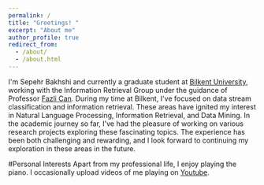 ```yaml
---
permalink: /
title: "Greetings! "
excerpt: "About me"
author_profile: true
redirect_from: 
  - /about/
  - /about.html
---
```

I'm Sepehr Bakhshi and currently a graduate student at [Bilkent University](https://w3.bilkent.edu.tr/bilkent/), working with the Information Retrieval Group under the guidance of Professor [Fazli Can](https://www.cs.bilkent.edu.tr/~canf/).
During my time at Bilkent, I've focused on data stream classification and information retrieval. These areas have ignited my interest in Natural Language Processing, Information Retrieval, and Data Mining.
In the academic journey so far, I've had the pleasure of working on various research projects exploring these fascinating topics. The experience has been both challenging and rewarding, and I look forward to continuing my exploration in these areas in the future.

#Personal Interests
Apart from my professional life, I enjoy playing the piano. I occasionally upload videos of me playing on [Youtube](https://www.youtube.com/watch?v=n6g-orkhaAI).


